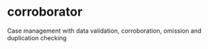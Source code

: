 corroborator
============

Case management with data validation, corroboration, omission and duplication checking